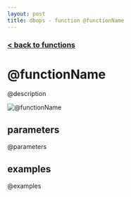 ```yaml
---
layout: post
title: dbops - function @functionName
---
```

### [< back to functions](functions.md)

# @functionName

@description

![@functionName](../img/@functionName.gif)

## parameters

@parameters

## examples

@examples